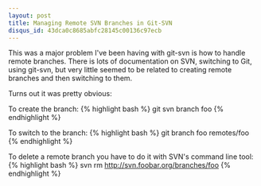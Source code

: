 ```yaml
---
layout: post
title: Managing Remote SVN Branches in Git-SVN
disqus_id: 43dca0c8685abfc28145c00136c97ecb
---
```

This was a major problem I've been having with git-svn is how to handle remote
branches. There is lots of documentation on SVN, switching to Git, using
git-svn, but very little seemed to be related to creating remote branches and
then switching to them.

Turns out it was pretty obvious:

To create the branch:
{% highlight bash %}
git svn branch foo
{% endhighlight %}

To switch to the branch:
{% highlight bash %}
git branch foo remotes/foo
{% endhighlight %}

To delete a remote branch you have to do it with SVN's command line tool:
{% highlight bash %}
svn rm http://svn.foobar.org/branches/foo
{% endhighlight %}
